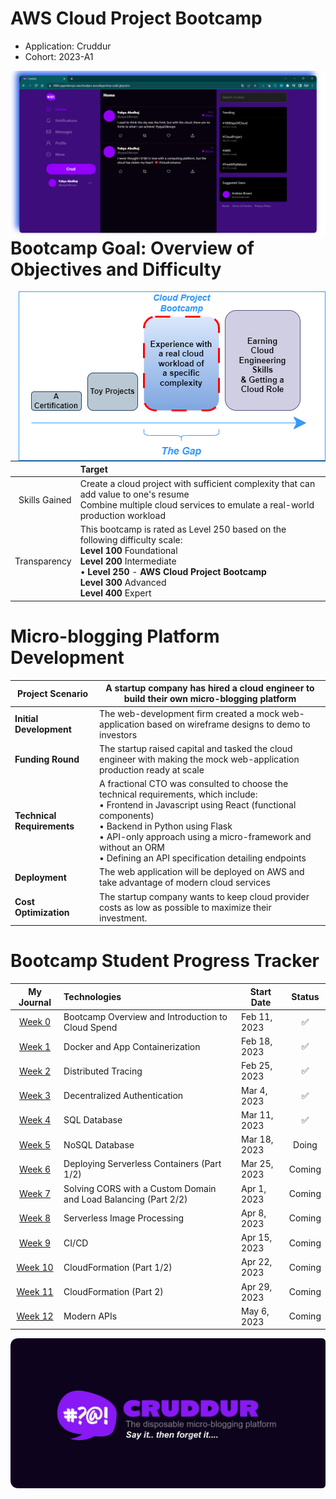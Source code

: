 # AWS Cloud Project Bootcamp




- Application: Cruddur
- Cohort: 2023-A1


<img src="_docs/assets/yayaoncruddur.png" width="800" align="right">

# Bootcamp Goal: Overview of Objectives and Difficulty

<img src="_docs/assets/objective.png" align="right">

| | Target |
| ---: | :--- |
| Skills Gained |  Create a cloud project with sufficient complexity that can add value to one's resume <br>Combine multiple cloud services to emulate a real-world production workload |
| Transparency | This bootcamp is rated as Level 250 based on the following difficulty scale: <br> **Level 100** Foundational <br> **Level 200** Intermediate <br>   • **Level 250** - **AWS Cloud Project Bootcamp** <br> **Level 300** Advanced <br> **Level 400** Expert |

# Micro-blogging Platform Development
|Project Scenario  | A startup company has hired a cloud engineer to build their own micro-blogging platform |
| --- | --- |
| **Initial Development** | The web-development firm created a mock web-application based on wireframe designs to demo to investors |
| **Funding Round** | The startup raised capital and tasked the cloud engineer with making the mock web-application production ready at scale |
| **Technical Requirements** | A fractional CTO was consulted to choose the technical requirements, which include: <br> • Frontend in Javascript using React (functional components) <br> • Backend in Python using Flask <br> • API-only approach using a micro-framework and without an ORM <br> • Defining an API specification detailing endpoints |
| **Deployment** | The web application will be deployed on AWS and take advantage of modern cloud services |
| **Cost Optimization** | The startup company wants to keep cloud provider costs as low as possible to maximize their investment. |

# Bootcamp Student Progress Tracker
| My Journal  | Technologies   | Start Date | Status|
| :---: | :--- | --- |:---: |
| [Week 0](journal/week0.md) | Bootcamp Overview and Introduction to Cloud Spend | Feb 11, 2023 |✅|
| [Week 1](journal/week1.md) | Docker and App Containerization | Feb 18, 2023 |✅|
| [Week 2](journal/week2.md) | Distributed Tracing | Feb 25, 2023 |✅|
| [Week 3](journal/week3.md) | Decentralized Authentication | Mar 4, 2023 |✅|
| [Week 4](journal/week4.md) | SQL Database | Mar 11, 2023 |✅|
|  [Week 5](journal/week5.md) | NoSQL Database | Mar 18, 2023 |Doing|
| [Week 6](journal/week6.md) | Deploying Serverless Containers (Part 1/2) | Mar 25, 2023 |Coming|
| [Week 7](journal/week7.md)  | Solving CORS with a Custom Domain and Load Balancing (Part 2/2) | Apr 1, 2023 |Coming|
| [Week 8](journal/week8.md) | Serverless Image Processing | Apr 8, 2023 |Coming|
|  [Week 9](journal/week9.md) | CI/CD | Apr 15, 2023 |Coming|
|  [Week 10](journal/week10.md) | CloudFormation (Part 1/2) | Apr 22, 2023 |Coming|
| [Week 11](journal/week11.md)| CloudFormation (Part 2) | Apr 29, 2023 |Coming|
|  [Week 12](journal/week12.md) | Modern APIs | May 6, 2023 |Coming|


<p align="center">
    <img src="_docs/assets/rounded-banner.png" width="800">
</p>


